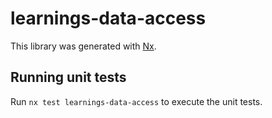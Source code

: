 # learnings-data-access

This library was generated with [Nx](https://nx.dev).

## Running unit tests

Run `nx test learnings-data-access` to execute the unit tests.

